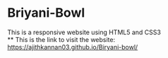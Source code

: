 # Briyani-Bowl
This is a responsive website using HTML5 and CSS3<br>
** This is the link to visit the website: https://ajithkannan03.github.io/Biryani-bowl/

